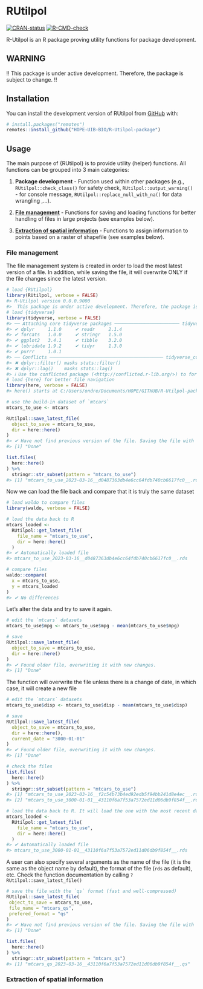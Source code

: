 
# RUtilpol

<!-- badges: start -->

[![CRAN-status](https://www.r-pkg.org/badges/version/RUtilpol.png)](https://CRAN.R-project.org/package=RUtilpol)
[![R-CMD-check](https://github.com/HOPE-UIB-BIO/R-Utilpol-package/workflows/R-CMD-check/badge.svg)](https://github.com/HOPE-UIB-BIO/R-Utilpol-package/actions)
<!-- badges: end -->

R-Utilpol is an R package proving utility functions for package
development.

## WARNING

:bangbang: This package is under active development. Therefore, the
package is subject to change. :bangbang:

## Installation

You can install the development version of RUtilpol from
[GitHub](https://github.com/) with:

``` r
# install.packages("remotes")
remotes::install_github("HOPE-UIB-BIO/R-Utilpol-package")
```

## Usage

The main purpose of {RUtilpol} is to provide utility (helper) functions.
All functions can be grouped into 3 main categories:

1.  **Package development** - Function used within other packages (e.g.,
    `RUtilpol::check_class()` for safety check,
    `RUtilpol::output_warning()` - for console message,
    `RUtilpol::replace_null_with_na()` for data wrangling ,…).

2.  [**File management**](#file-management) - Functions for saving and
    loading functions for better handling of files in large projects
    (see examples below).

3.  [**Extraction of spatial
    information**](#extraction-of-spatial-information) - Functions to
    assign information to points based on a raster of shapefile (see
    examples below).

### File management

The file management system is created in order to load the most latest
version of a file. In addition, while saving the file, it will overwrite
ONLY if the file changes since the latest version.

``` r
# load {RUtilpol}
library(RUtilpol, verbose = FALSE)
#> R-Utilpol version 0.0.0.9000 
#>  This package is under active development. Therefore, the package is subject to change.
# load {tidyverse}
library(tidyverse, verbose = FALSE)
#> ── Attaching core tidyverse packages ──────────────────────── tidyverse 2.0.0 ──
#> ✔ dplyr     1.1.0     ✔ readr     2.1.4
#> ✔ forcats   1.0.0     ✔ stringr   1.5.0
#> ✔ ggplot2   3.4.1     ✔ tibble    3.2.0
#> ✔ lubridate 1.9.2     ✔ tidyr     1.3.0
#> ✔ purrr     1.0.1
#> ── Conflicts ────────────────────────────────────────── tidyverse_conflicts() ──
#> ✖ dplyr::filter() masks stats::filter()
#> ✖ dplyr::lag()    masks stats::lag()
#> ℹ Use the conflicted package (<http://conflicted.r-lib.org/>) to force all conflicts to become errors
# load {here} for better file navigation
library(here, verbose = FALSE)
#> here() starts at C:/Users/ondre/Documents/HOPE/GITHUB/R-Utilpol-package

# use the build-in dataset of `mtcars`
mtcars_to_use <- mtcars

RUtilpol::save_latest_file(
  object_to_save = mtcars_to_use,
  dir = here::here()
)
#> ✔ Have not find previous version of the file. Saving the file with rds format.
#> [1] "Done"

list.files(
  here::here()
) %>%
  stringr::str_subset(pattern = "mtcars_to_use")
#> [1] "mtcars_to_use_2023-03-16__d0487363db4e6cc64fdb740cb6617fc0__.rds"
```

Now we can load the file back and compare that it is truly the same
dataset

``` r
# load waldo to compare files
library(waldo, verbose = FALSE)

# load the data back to R
mtcars_loaded <-
  RUtilpol::get_latest_file(
    file_name = "mtcars_to_use",
    dir = here::here()
  )
#> ✔ Automatically loaded file
#> mtcars_to_use_2023-03-16__d0487363db4e6cc64fdb740cb6617fc0__.rds

# compare files
waldo::compare(
  x = mtcars_to_use,
  y = mtcars_loaded
)
#> ✔ No differences
```

Let’s alter the data and try to save it again.

``` r
# edit the `mtcars` datasets
mtcars_to_use$mpg <- mtcars_to_use$mpg - mean(mtcars_to_use$mpg)  

# save
RUtilpol::save_latest_file(
  object_to_save = mtcars_to_use,
  dir = here::here()
)
#> ✔ Found older file, overwriting it with new changes.
#> [1] "Done"
```

The function will overwrite the file unless there is a change of date,
in which case, it will create a new file

``` r
# edit the `mtcars` datasets
mtcars_to_use$disp <- mtcars_to_use$disp - mean(mtcars_to_use$disp)  

# save
RUtilpol::save_latest_file(
  object_to_save = mtcars_to_use,
  dir = here::here(),
  current_date = "3000-01-01"
)
#> ✔ Found older file, overwriting it with new changes.
#> [1] "Done"

# check the files
list.files(
  here::here()
) %>%
  stringr::str_subset(pattern = "mtcars_to_use")
#> [1] "mtcars_to_use_2023-03-16__f2c54b73b4ed92edb5f94bb241d8e4ec__.rds"
#> [2] "mtcars_to_use_3000-01-01__43110f6a7f53a7572ed11d06db9f854f__.rds"

# load the data back to R. It will load the one with the most recent date
mtcars_loaded <-
  RUtilpol::get_latest_file(
    file_name = "mtcars_to_use",
    dir = here::here()
  )
#> ✔ Automatically loaded file
#> mtcars_to_use_3000-01-01__43110f6a7f53a7572ed11d06db9f854f__.rds
```

A user can also specify several arguments as the name of the file (it is
the same as the object name by default), the format of the file (`rds`
as default), etc. Check the function documentation by calling
`?RUtilpol::save_latest_file()`

``` r
# save the file with the `qs` format (fast and well-compressed)
RUtilpol::save_latest_file(
 object_to_save = mtcars_to_use,
 file_name = "mtcars_qs",
 prefered_format = "qs"
)
#> ✔ Have not find previous version of the file. Saving the file with qs format.
#> [1] "Done"

list.files(
  here::here()
) %>%
  stringr::str_subset(pattern = "mtcars_qs")
#> [1] "mtcars_qs_2023-03-16__43110f6a7f53a7572ed11d06db9f854f__.qs"
```

### Extraction of spatial information
